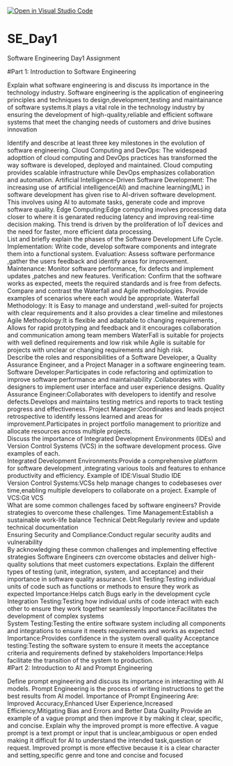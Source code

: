 [![Open in Visual Studio Code](https://classroom.github.com/assets/open-in-vscode-2e0aaae1b6195c2367325f4f02e2d04e9abb55f0b24a779b69b11b9e10269abc.svg)](https://classroom.github.com/online_ide?assignment_repo_id=18386805&assignment_repo_type=AssignmentRepo)
# SE_Day1
Software Engineering Day1 Assignment

#Part 1: Introduction to Software Engineering

Explain what software engineering is and discuss its importance in the technology industry.
Software engineering is the application of engineering principles and techniques to design,development,testing and maintainance of software systems.It plays a vital role in the technology industry by ensuring the development of high-quality,reliable and efficient software systems that meet the changing needs of customers and drive busines innovation

Identify and describe at least three key milestones in the evolution of software engineering.
Cloud Computing and DevOps: The widespead adopttion of cloud computing and DevOps practices has transformed the way software is developed, deployed and maintained. Cloud computing provides scalable infrastructure while DevOps emphasizes collaboration and automation.                                                                  Artificial Intelligence-Driven Software Development: The increasing use of artificial intelligence(AI) and machine learning(ML) in software development has given rise to AI-driven software development. This involves using AI to automate tasks, generate code and improve software quality.                                                Edge Computing:Edge computing involves processing data closer to where it is genarated reducing latency and improving real-time decision making. This trend is driven by the proliferation of loT devices and the need for faster, more efficient data processing.                                                                                                                                                                                                                                                
List and briefly explain the phases of the Software Development Life Cycle.
Implementation: Write code, develop software components and integrate them into a functional system.
Evaluation: Assess software performance ,gather the users feedback and identify areas for improvement.                                                                  Maintenance: Monitor software performance, fix defects and implement updates ,patches and new features.                                                                 Verification: Confirm that the software works as expected, meets the required standards and is free from defects.                                                                                                                                                                                                                
Compare and contrast the Waterfall and Agile methodologies. Provide examples of scenarios where each would be appropriate.
Waterfall Methodology: It is Easy to manage and understand ,well-suited for projects with clear requirements and it also provides a clear timeline and milestones
Agile Methodology:It is flexible and adaptable to changing requirements , Allows for rapid prototyping and feedback and it encourages collaboration and communication among team members                                                                                                                                                                                                                                                                                                                              WaterFall is suitable for projects with well defined requirements and low risk while Agile is suitable for projects with unclear or changing requirements and high risk.                                                                                                                                                                            
Describe the roles and responsibilities of a Software Developer, a Quality Assurance Engineer, and a Project Manager in a software engineering team.
Software Developer:Participates in code refactoring and optimization to improve software performance and maintainability .Collaborates with designers to implement user interface and user experience designs.                                                                                                                                  Quality Assurance Engineer:Collaborates with developers to identify and resolve defects.Develops and maintains testing metrics and reports to track testing progress and effectiveness.                                                                                                                                                      Project Manager:Coordinates and leads project retrospective to identify lessons learned and areas for improvement.Participates in project portfolio management to prioritize and allocate resources across multiple projects.                                                                                                                     
Discuss the importance of Integrated Development Environments (IDEs) and Version Control Systems (VCS) in the software development process. Give examples of each.      
Integrated Development Environments:Provide a comprehensive platform for software development ,integrating various tools and features to enhance productivity and efficiency. Example of IDE:Visual Studio IDE    
Version Control Systems:VCSs help manage changes to codebaseses over time,enabling multiple developers to collaborate on a project. Example of VCS:Git VCS                            
What are some common challenges faced by software engineers? Provide strategies to overcome these challenges.
Time Management:Establish a sustainable work-life balance                                                                                                               Technical Debt:Regularly review and update technical documentation                                                                                                      
Ensuring Security and Compliance:Conduct regular security audits and vulnerability  
By acknowledging these common challenges and implementing effective strategies Software Engineers czn overcome obstacles and deliver high-quality solutions that meet customers expectations.
Explain the different types of testing (unit, integration, system, and acceptance) and their importance in software quality assurance.
Unit Testing:Testing individual units of code such as functions or methods to ensure they work as expected                                                              Importance:Helps catch Bugs early in the development cycle                                                                                                              Integration Testing:Testing how individual units of code interact with each other to ensure they work together seamlessly                                               Importance:Facilitates the development of complex systems  
System Testing:Testing the entire software system including all components and integrations to ensure it meets requirements and works as expected                       Importance:Provides confidence in the system overall quality                                                                                                            Acceptance testing:Testing the software system to ensure it meets the acceptance criteria and requirements defined by stakeholders                                      Importance:Helps facilitate the transition of the system to production.  
#Part 2: Introduction to AI and Prompt Engineering


Define prompt engineering and discuss its importance in interacting with AI models.
Prompt Engineering is the process of writing instructions to get the best results from AI model.
Importance of Prompt Engineering Are: Improved Accuracy,Enhanced User Experience,Increased Efficiency,Mitigating Bias and Errors and Better Data Quality
Provide an example of a vague prompt and then improve it by making it clear, specific, and concise. Explain why the improved prompt is more effective.
A vague prompt is a text prompt or input that is unclear,ambiguous or open ended making it difficult for AI to understand the intended task,question or request. Improved prompt is more effective because it is a clear character and setting,specific genre and tone and concise and focused

